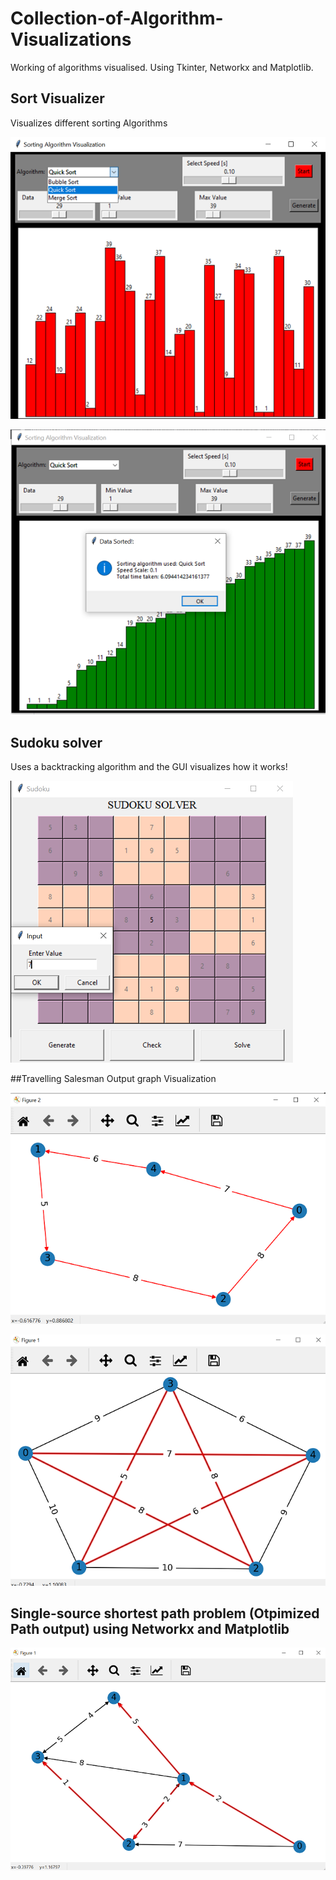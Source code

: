 # Collection-of-Algorithm-Visualizations
Working of algorithms visualised. Using Tkinter, Networkx and Matplotlib.

## Sort Visualizer 

Visualizes different sorting Algorithms

![](images/1.PNG)


![](images/2.PNG)

## Sudoku solver 

Uses a backtracking algorithm and the GUI visualizes how it works!

![](images/3.PNG)

##Travelling Salesman Output graph Visualization

![](images/output1.PNG)

![](images/output2.PNG)

## Single-source shortest path problem (Otpimized Path output)  using Networkx and Matplotlib
![](images/output3.PNG)
